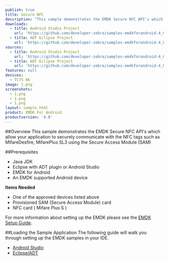 ```yaml
---
publish: true
title: Secure NFC
description: "This sample demonstrates the EMDK Secure NFC API's which allow your application to securely communicate with the NFC tags such as MifareDesfire, MifarePlus SL3 using the Secure Access Module (SAM)"
downloads:
  - title: Android Studio Project
    url: 'https://github.com/developer-zebra/samples-emdkforandroid-4_0/archive/SecureNFCSample1.zip'
  - title: ADT Eclipse Project
    url: 'https://github.com/developer-zebra/samples-emdkforandroid-4_0-ADT/archive/SecureNFCSample1.zip'
sources:
  - title: Android Studio Project
    url: 'https://github.com/developer-zebra/samples-emdkforandroid-4_0/tree/SecureNFCSample1'
  - title: ADT Eclipse Project
    url: 'https://github.com/developer-zebra/samples-emdkforandroid-4_0-ADT/tree/SecureNFCSample1'
features: null
devices:
  - TC75 KK
image: 1.png
screenshots:
  - 1.png
  - 1.png
  - 1.png
layout: sample.html
product: EMDK For Android
productversion: '4.0'
---
```



##Overview
This sample demonstrates the EMDK Secure NFC API's which allow your application to securely communicate with the NFC tags such as MifareDesfire, MifarePlus SL3 using the Secure Access Module (SAM)

##Prerequisites
- Java JDK 
- Eclipse with ADT plugin or  Android Studio
- EMDK for Android  
- An EMDK supported Android device

**Items Needed**
* One of the approved devices listed above
* Provisioned SAM (Secure Access Module) card
* NFC card ( Mifare Plus S )

For more information about setting up the EMDK please see the [EMDK Setup Guide](/emdk-for-android/4-0/guide/setup).

##Loading the Sample Application
The following guide will walk you through setting up the EMDK samples in your IDE.

* [Android Studio](/emdk-for-android/4-0/guide/emdksamples_androidstudio)
* [Eclipse/ADT](/emdk-for-android/4-0/guide/emdksamples_eclipse)














